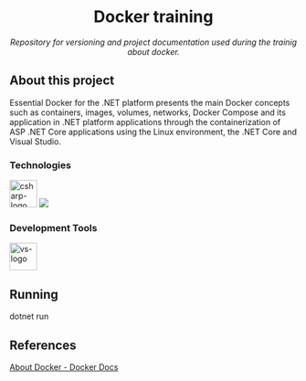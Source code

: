 <h1 align="center">Docker training</h1>
<p align="center"><i>Repository for versioning and project documentation used during the trainig about docker.</i></p>

##  About this project
Essential Docker for the .NET platform presents the main Docker concepts such as containers, images, volumes, networks, Docker Compose and its application in .NET platform applications through the containerization of ASP .NET Core applications using the Linux environment, the .NET Core and Visual Studio.

### Technologies
<p display="inline-block">
    <img width="48" src="https://www.freeiconspng.com/uploads/c-logo-icon-18.png" alt="csharp-logo"/>
  <img src="https://img.icons8.com/fluency/48/000000/docker.png"/>
  
  
</p>
                                                                                                  
### Development Tools

<p display="inline-block">
  <img width="48" src="https://static.wikia.nocookie.net/logopedia/images/e/ec/Microsoft_Visual_Studio_2022.svg" alt="vs-logo"/>
</p>

## Running
dotnet run


## References
[About Docker - Docker Docs](https://docs.docker.com/get-started/overview/)

